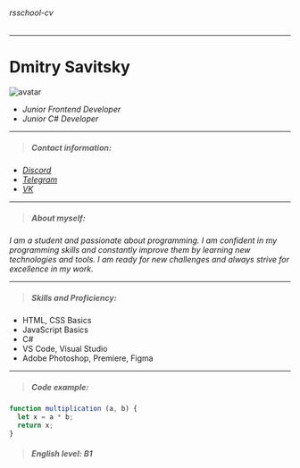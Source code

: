   ###### rsschool-cv
********* 
# Dmitry Savitsky

![avatar](https://sun9-25.userapi.com/impg/ViITHFzr2HD2kofiL9nppzjvNkJ2jpNFbBuZTQ/J1IQIlywspg.jpg?size=900x900&quality=96&sign=e0c2f3bd44ee689ea55256e85f55fdcb&type=album)

* *Junior Frontend Developer*
* *Junior C#  Developer*
********** 
> ##### Contact information:
* [*Discord*](https://discord.gg/kQe9WnwC "что происходит#2300")
* [*Telegram*](https://t.me/wwwwww2222222 "@wwwwww2222222")
* [*VK*](https://vk.com/id679809661 "Дмитрий Савицкий")

*********
> ##### About myself:
*I am a student and passionate about programming. I am confident in my programming skills and constantly improve them by learning new technologies and tools. I am ready for new challenges and always strive for excellence in my work.*
*********
> ##### Skills and Proficiency:
* HTML, CSS Basics
* JavaScript Basics
* C#
* VS Code, Visual Studio
* Adobe Photoshop, Premiere, Figma
*********
> ##### Code example:
```javascript
function multiplication (a, b) {
  let x = a * b;
  return x;
}
```
> ##### English level: B1
